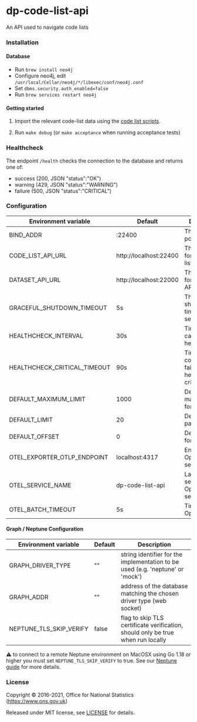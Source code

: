 dp-code-list-api
================

An API used to navigate code lists

### Installation

#### Database

- Run `brew install neo4j`
- Configure neo4j, edit `/usr/local/Cellar/neo4j/*/libexec/conf/neo4j.conf`
- Set `dbms.security.auth_enabled=false`
- Run `brew services restart neo4j`

#### Getting started

1) Import the relevant code-list data using the [code list scripts](https://github.com/ONSdigital/dp-code-list-scripts).

2) Run `make debug` (or `make acceptance` when running acceptance tests)

### Healthcheck

The endpoint `/health` checks the connection to the database and returns one of:

- success (200, JSON "status":"OK")
- warning (429, JSON "status":"WARNING")
- failure (500, JSON "status":"CRITICAL")

### Configuration

| Environment variable         | Default                                | Description
| ---------------------------- | ---------------------------------------| -----------
| BIND_ADDR                    | :22400                                 | The host and port to bind to
| CODE_LIST_API_URL            | http://localhost:22400                 | The base URL for the code list API
| DATASET_API_URL              | http://localhost:22000                 | The base URL for the dataset API
| GRACEFUL_SHUTDOWN_TIMEOUT    | 5s                                     | The graceful shutdown timeout in seconds
| HEALTHCHECK_INTERVAL         | 30s                                    | Time between calls to healthchecks
| HEALTHCHECK_CRITICAL_TIMEOUT | 90s                                    | Timeout to consider a failing healthcheck critical
| DEFAULT_MAXIMUM_LIMIT        | 1000                                   | Default maximum limit for pagination
| DEFAULT_LIMIT                | 20                                     | Default limit for pagination
| DEFAULT_OFFSET               | 0                                      | Default offset for pagination
| OTEL_EXPORTER_OTLP_ENDPOINT  | localhost:4317                         | Endpoint for OpenTelemetry service
| OTEL_SERVICE_NAME            | dp-code-list-api                       | Label of service for OpenTelemetry service
| OTEL_BATCH_TIMEOUT           | 5s                                     | Timeout for OpenTelemetry

#### Graph / Neptune Configuration

| Environment variable    | Default | Description
| ------------------------| ------- | -----------
| GRAPH_DRIVER_TYPE       | ""      | string identifier for the implementation to be used (e.g. 'neptune' or 'mock')
| GRAPH_ADDR              | ""      | address of the database matching the chosen driver type (web socket)
| NEPTUNE_TLS_SKIP_VERIFY | false   | flag to skip TLS certificate verification, should only be true when run locally

:warning: to connect to a remote Neptune environment on MacOSX using Go 1.18 or higher you must set `NEPTUNE_TLS_SKIP_VERIFY` to true. See our [Neptune guide](https://github.com/ONSdigital/dp/blob/main/guides/NEPTUNE.md) for more details.
### License

Copyright © 2016-2021, Office for National Statistics (https://www.ons.gov.uk)

Released under MIT license, see [LICENSE](LICENSE.md) for details.
